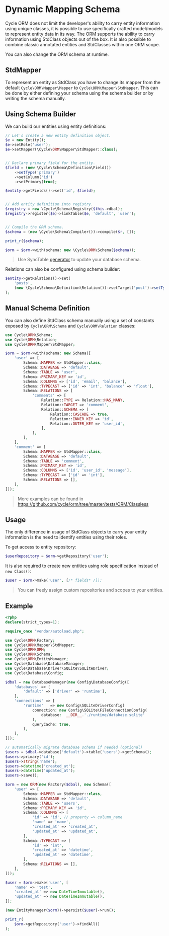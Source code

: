 # Dynamic Mapping Schema

Cycle ORM does not limit the developer's ability to carry entity information using unique classes, it is possible to use
specifically crafted model/models to represent entity data in its way. The ORM supports the ability to carry information
using StdClass objects out of the box. It is also possible to combine classic annotated entities and StdClasses within
one ORM scope.

You can also change the ORM schema at runtime.

## StdMapper

To represent an entity as StdClass you have to change its mapper from the default `Cycle\ORM\Mapper\Mapper`
to `Cycle\ORM\Mapper\StdMapper`. This can be done by either defining your schema using the schema builder or by writing
the schema manually.

## Using Schema Builder

We can build our entities using entity definitions:

```php
// Let's create a new entity definition object.
$e = new Entity();
$e->setRole('user');
$e->setMapper(\Cycle\ORM\Mapper\StdMapper::class);


// Declare primary field for the entity.
$field = (new \Cycle\Schema\Definition\Field())
    ->setType('primary')
    ->setColumn('id')
    ->setPrimary(true);

$entity->getFields()->set('id', $field);


// Add entity definition into registry.
$registry = new \Cycle\Schema\Registry($this->dbal);
$registry->register($e)->linkTable($e, 'default', 'user');


// Compile the ORM schema.
$schema = (new \Cycle\Schema\Compiler())->compile($r, []);

print_r($schema);

$orm = $orm->with(schema: new \Cycle\ORM\Schema($schema));
```

> Use SyncTable [generator](/docs/en/advanced/schema-builder.md) to update your database schema.

Relations can also be configured using schema builder:

```php
$entity->getRelations()->set(
    'posts',
    (new \Cycle\Schema\Definition\Relation())->setTarget('post')->setType('hasMany')
);
```

## Manual Schema Definition

You can also define StdClass schema manually using a set of constants exposed by `Cycle\ORM\Schema` and `Cycle\ORM\Relation` classes:

```php
use Cycle\ORM\Schema;
use Cycle\ORM\Relation;
use Cycle\ORM\Mapper\StdMapper;

$orm = $orm->with(schema: new Schema([
    'user' => [
        Schema::MAPPER => StdMapper::class,
        Schema::DATABASE => 'default',
        Schema::TABLE => 'user',
        Schema::PRIMARY_KEY => 'id',
        Schema::COLUMNS => ['id', 'email', 'balance'],
        Schema::TYPECAST => ['id' => 'int', 'balance' => 'float'],
        Schema::RELATIONS => [
            'comments' => [
                Relation::TYPE => Relation::HAS_MANY,
                Relation::TARGET => 'comment',
                Relation::SCHEMA => [
                    Relation::CASCADE => true,
                    Relation::INNER_KEY => 'id',
                    Relation::OUTER_KEY => 'user_id',
                ],
            ],
        ],
    ],
    'comment' => [
        Schema::MAPPER => StdMapper::class,
        Schema::DATABASE => 'default',
        Schema::TABLE => 'comment',
        Schema::PRIMARY_KEY => 'id',
        Schema::COLUMNS => ['id', 'user_id', 'message'],
        Schema::TYPECAST => ['id' => 'int'],
        Schema::RELATIONS => [],
    ],
]));
```

> More examples can be found in https://github.com/cycle/orm/tree/master/tests/ORM/Classless

## Usage

The only difference in usage of StdClass objects to carry your entity information is the need to identify entities using
their roles.

To get access to entity repository:

```php
$userRepository = $orm->getRepository('user');
```

It is also required to create new entities using role specification instead of `new Class()`:

```php
$user = $orm->make('user', [/* fields* /]);
```

> You can freely assign custom repositories and scopes to your entities.

## Example

```php
<?php
declare(strict_types=1);

require_once "vendor/autoload.php";

use Cycle\ORM\Factory;
use Cycle\ORM\Mapper\StdMapper;
use Cycle\ORM\ORM;
use Cycle\ORM\Schema;
use Cycle\ORM\EntityManager;
use Cycle\Database\DatabaseManager;
use Cycle\Database\Driver\SQLite\SQLiteDriver;
use Cycle\Database\Config;

$dbal = new DatabaseManager(new Config\DatabaseConfig([
    'databases' => [
        'default' => ['driver' => 'runtime'],
    ],
    'connections' => [
        'runtime'   => new Config\SQLiteDriverConfig(
            connection: new Config\SQLite\FileConnectionConfig(
                database:  __DIR__.'./runtime/database.sqlite'
            ),
            queryCache: true,
        ),
    ],
]));

// automatically migrate database schema if needed (optional)
$users = $dbal->database('default')->table('users')->getSchema();
$users->primary('id');
$users->string('name');
$users->datetime('created_at');
$users->datetime('updated_at');
$users->save();

$orm = new ORM(new Factory($dbal), new Schema([
    'user' => [
        Schema::MAPPER => StdMapper::class,
        Schema::DATABASE => 'default',
        Schema::TABLE => 'users',
        Schema::PRIMARY_KEY => 'id',
        Schema::COLUMNS => [
            'id' => 'id', // property => column_name
            'name' => 'name',
            'created_at' => 'created_at',
            'updated_at' => 'updated_at',
        ],
        Schema::TYPECAST => [
            'id' => 'int',
            'created_at' => 'datetime',
            'updated_at' => 'datetime',
        ],
        Schema::RELATIONS => [],
    ],
]));

$user = $orm->make('user', [
    'name' => 'test',
    'created_at' => new DateTimeImmutable(),
    'updated_at' => new DateTimeImmutable(),
]);

(new EntityManager($orm))->persist($user)->run();

print_r(
    $orm->getRepository('user')->findAll()
);
```
